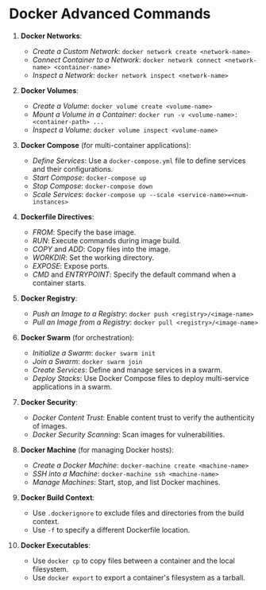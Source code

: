 # Docker Advanced Commands

1. **Docker Networks**:
   - *Create a Custom Network*: `docker network create <network-name>`
   - *Connect Container to a Network*: `docker network connect <network-name> <container-name>`
   - *Inspect a Network*: `docker network inspect <network-name>`

2. **Docker Volumes**:
   - *Create a Volume*: `docker volume create <volume-name>`
   - *Mount a Volume in a Container*: `docker run -v <volume-name>:<container-path> ...`
   - *Inspect a Volume*: `docker volume inspect <volume-name>`

3. **Docker Compose** (for multi-container applications):
   - *Define Services*: Use a `docker-compose.yml` file to define services and their configurations.
   - *Start Compose*: `docker-compose up`
   - *Stop Compose*: `docker-compose down`
   - *Scale Services*: `docker-compose up --scale <service-name>=<num-instances>`

4. **Dockerfile Directives**:
   - *FROM*: Specify the base image.
   - *RUN*: Execute commands during image build.
   - *COPY* and *ADD*: Copy files into the image.
   - *WORKDIR*: Set the working directory.
   - *EXPOSE*: Expose ports.
   - *CMD* and *ENTRYPOINT*: Specify the default command when a container starts.

5. **Docker Registry**:
   - *Push an Image to a Registry*: `docker push <registry>/<image-name>`
   - *Pull an Image from a Registry*: `docker pull <registry>/<image-name>`

6. **Docker Swarm** (for orchestration):
   - *Initialize a Swarm*: `docker swarm init`
   - *Join a Swarm*: `docker swarm join`
   - *Create Services*: Define and manage services in a swarm.
   - *Deploy Stacks*: Use Docker Compose files to deploy multi-service applications in a swarm.

7. **Docker Security**:
   - *Docker Content Trust*: Enable content trust to verify the authenticity of images.
   - *Docker Security Scanning*: Scan images for vulnerabilities.

8. **Docker Machine** (for managing Docker hosts):
   - *Create a Docker Machine*: `docker-machine create <machine-name>`
   - *SSH into a Machine*: `docker-machine ssh <machine-name>`
   - *Manage Machines*: Start, stop, and list Docker machines.

9. **Docker Build Context**:
   - Use `.dockerignore` to exclude files and directories from the build context.
   - Use `-f` to specify a different Dockerfile location.

10. **Docker Executables**:
    - Use `docker cp` to copy files between a container and the local filesystem.
    - Use `docker export` to export a container's filesystem as a tarball.
